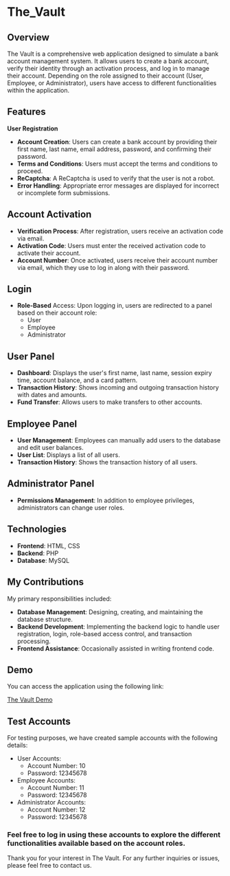 # The_Vault

## Overview
The Vault is a comprehensive web application designed to simulate a bank account management system. It allows users to create a bank account, verify their identity through an activation process, and log in to manage their account. Depending on the role assigned to their account (User, Employee, or Administrator), users have access to different functionalities within the application.

## Features
**User Registration**
- **Account Creation**: Users can create a bank account by providing their first name, last name, email address, password, and confirming their password.
- **Terms and Conditions**: Users must accept the terms and conditions to proceed.
- **ReCaptcha**: A ReCaptcha is used to verify that the user is not a robot.
- **Error Handling**: Appropriate error messages are displayed for incorrect or incomplete form submissions.
## Account Activation
- **Verification Process**: After registration, users receive an activation code via email.
- **Activation Code**: Users must enter the received activation code to activate their account.
- **Account Number**: Once activated, users receive their account number via email, which they use to log in along with their password.
## Login
- **Role-Based** Access: Upon logging in, users are redirected to a panel based on their account role:
  - User
  - Employee
  - Administrator
## User Panel
- **Dashboard**: Displays the user's first name, last name, session expiry time, account balance, and a card pattern.
- **Transaction History**: Shows incoming and outgoing transaction history with dates and amounts.
- **Fund Transfer**: Allows users to make transfers to other accounts.
## Employee Panel
- **User Management**: Employees can manually add users to the database and edit user balances.
- **User List**: Displays a list of all users.
- **Transaction History**: Shows the transaction history of all users.
## Administrator Panel
- **Permissions Management**: In addition to employee privileges, administrators can change user roles.
## Technologies
- **Frontend**: HTML, CSS
- **Backend**: PHP
- **Database**: MySQL
## My Contributions
My primary responsibilities included:

- **Database Management**: Designing, creating, and maintaining the database structure.
- **Backend Development**: Implementing the backend logic to handle user registration, login, role-based access control, and transaction processing.
- **Frontend Assistance**: Occasionally assisted in writing frontend code.
## Demo
You can access the application using the following link:

[The Vault Demo](https://juliuszdrojecki.pl/projekt_php_studia/The_Vault/logowanie.php)

## Test Accounts
For testing purposes, we have created sample accounts with the following details:

- User Accounts:
  - Account Number: 10
  - Password: 12345678
- Employee Accounts:
  - Account Number: 11
  - Password: 12345678
- Administrator Accounts:
  - Account Number: 12
  - Password: 12345678
### Feel free to log in using these accounts to explore the different functionalities available based on the account roles.

Thank you for your interest in The Vault. For any further inquiries or issues, please feel free to contact us.
